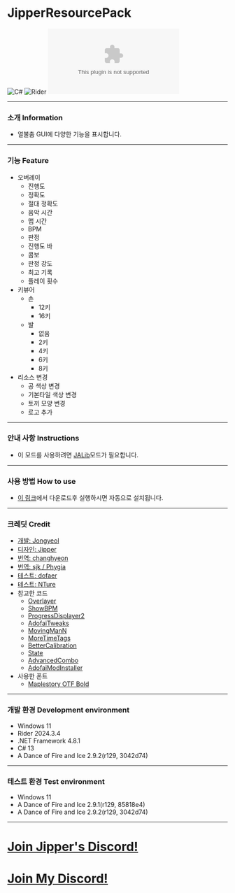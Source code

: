 # JipperResourcePack
![C#](https://img.shields.io/badge/Lang-Csharp-c9c8e4.svg?&logo=c#)
![Rider](https://img.shields.io/badge/IDE-Rider-c9c8e4.svg?&logo=rider)
![Download](https://img.shields.io/github/downloads/Jongye0l/JipperResourcePack/JipperResourcePack.zip)

---
### 소개 Information
* 얼불춤 GUI에 다양한 기능을 표시합니다.
---
### 기능 Feature
* 오버레이
  * 진행도
  * 정확도
  * 절대 정확도
  * 음악 시간
  * 맵 시간
  * BPM
  * 판정
  * 진행도 바
  * 콤보
  * 판정 강도
  * 최고 기록
  * 플레이 횟수
* 키뷰어
  * 손
    * 12키
    * 16키
  * 발
    * 없음
    * 2키
    * 4키
    * 6키
    * 8키
* 리소스 변경
  * 공 색상 변경
  * 기본타일 색상 변경
  * 토끼 모양 변경
  * 로고 추가
---
### 안내 사항 Instructions
* 이 모드를 사용하려면 [JALib](https://github.com/Jongye0l/JALib/releases)모드가 필요합니다.
---
### 사용 방법 How to use
* [이 링크](https://github.com/Jongye0l/JipperResourcePack/releases/v1.0.0.0/JipperResourcePack%20Installer.exe)에서 다운로드후 실행하시면 자동으로 설치됩니다.
---
### 크레딧 Credit
* [개발: Jongyeol](https://www.youtube.com/@Jongyeol)
* [디자인: Jipper](https://www.youtube.com/@jipper1214)
* [번역: changhyeon](https://www.youtube.com/@changhyeon7492)
* [번역: sjk / Phygia](https://www.youtube.com/@sjk04_)
* [테스트: dofaer](https://www.youtube.com/@%EB%8F%84%ED%8E%98)
* [테스트: NTure](https://www.youtube.com/@NTure_1253)
* 참고한 코드
  * [Overlayer](https://github.com/c3nb/Overlayer/tree/2cdf95b13add797f9c274d5766786c24c54adb9f)
  * [ShowBPM](https://github.com/FLOWERs-Modding/ADOFAI_ShowBPM)
  * [ProgressDisplayer2](https://github.com/FLOWERs-Modding/ADOFAI_ProgressDisplayer2)
  * [AdofaiTweaks](https://github.com/PizzaLovers007/AdofaiTweaks)
  * [MovingManN](https://github.com/Jongye0l/JIpper-Overlayer/blob/main/Scripts/MovingManN.js)
  * [MoreTimeTags](https://github.com/Jongye0l/MoreTimeTags)
  * [BetterCalibration](https://github.com/Jongye0l/BetterCalibration)
  * [State](https://github.com/Jongye0l/State)
  * [AdvancedCombo](https://github.com/Jongye0l/AdvancedCombo)
  * [AdofaiModInstaller](https://github.com/tjwogud/AdofaiModInstaller)
* 사용한 폰트
  * [Maplestory OTF Bold](https://fontmeme.com/ktype/maplestory-font)
---
### 개발 환경 Development environment
* Windows 11
* Rider 2024.3.4
* .NET Framework 4.8.1
* C# 13
* A Dance of Fire and Ice 2.9.2(r129, 3042d74)
---
### 테스트 환경 Test environment
* Windows 11
* A Dance of Fire and Ice 2.9.1(r129, 85818e4)
* A Dance of Fire and Ice 2.9.2(r129, 3042d74)
---
# [Join Jipper's Discord!](https://discord.gg/qTbnPhY7YA)
# [Join My Discord!](https://discord.jongyeol.kr)
